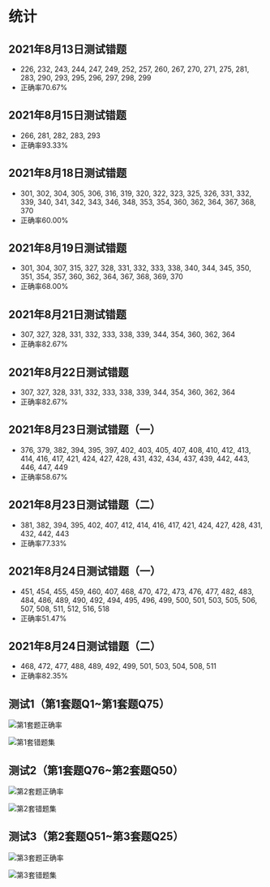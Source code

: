 # 统计

## 2021年8月13日测试错题

- 226, 232, 243, 244, 247, 249, 252, 257, 260, 267, 270, 271, 275, 281, 283, 290, 293, 295, 296, 297, 298, 299
- 正确率70.67%

## 2021年8月15日测试错题

- 266, 281, 282, 283, 293
- 正确率93.33%

## 2021年8月18日测试错题

- 301, 302, 304, 305, 306, 316, 319, 320, 322, 323, 325, 326, 331, 332, 339, 340, 341, 342, 343, 346, 348, 353, 354, 360, 362, 364, 367, 368, 370
- 正确率60.00%

## 2021年8月19日测试错题

- 301, 304, 307, 315, 327, 328, 331, 332, 333, 338, 340, 344, 345, 350, 351, 354, 357, 360, 362, 364, 367, 368, 369, 370
- 正确率68.00%

## 2021年8月21日测试错题

- 307, 327, 328, 331, 332, 333, 338, 339, 344, 354, 360, 362, 364
- 正确率82.67%

## 2021年8月22日测试错题

- 307, 327, 328, 331, 332, 333, 338, 339, 344, 354, 360, 362, 364
- 正确率82.67%

## 2021年8月23日测试错题（一）

- 376, 379, 382, 394, 395, 397, 402, 403, 405, 407, 408, 410, 412, 413, 414, 416, 417, 421, 424, 427, 428, 431, 432, 434, 437, 439, 442, 443, 446, 447, 449
- 正确率58.67%

## 2021年8月23日测试错题（二）

- 381, 382, 394, 395, 402, 407, 412, 414, 416, 417, 421, 424, 427, 428, 431, 432, 442, 443
- 正确率77.33%

## 2021年8月24日测试错题（一）

- 451, 454, 455, 459, 460, 407, 468, 470, 472, 473, 476, 477, 482, 483, 484, 486, 489, 490, 492, 494, 495, 496, 499, 500, 501, 503, 505, 506, 507, 508, 511, 512, 516, 518
- 正确率51.47%

## 2021年8月24日测试错题（二）

- 468, 472, 477, 488, 489, 492, 499, 501, 503, 504, 508, 511
- 正确率82.35%

## 测试1（第1套题Q1~第1套题Q75）

![第1套题正确率](./img/correctRate1.png)

![第1套错题集](./img/testReview1.png)

## 测试2（第1套题Q76~第2套题Q50）

![第2套题正确率](./img/correctRate2.png)

![第2套错题集](./img/testReview2.png)

## 测试3（第2套题Q51~第3套题Q25）

![第3套题正确率](./img/correctRate3.png)

![第3套错题集](./img/testReview3.png)
